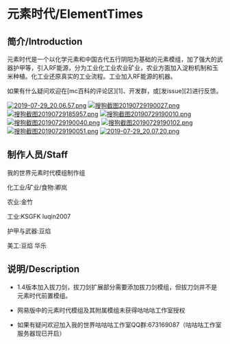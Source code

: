 # 元素时代/ElementTimes

## 简介/Introduction
元素时代是一个以化学元素和中国古代五行阴阳为基础的元素模组，加了强大的武器护甲等，引入RF能源，分为工业化工业农业矿业，农业方面加入淀粉机制和玉米种植。化工业还原真实的工业流程。工业加入RF能源的机器。

如果有什么疑问欢迎在[mc百科的评论区][1]、开发群，或[发issue][2]进行反馈。

[![2019-07-29_20.06.57.png](https://i.loli.net/2019/07/29/5d3efad63ecd373328.png)](https://i.loli.net/2019/07/29/5d3efad63ecd373328.png)
[![搜狗截图20190729190027.png](https://i.loli.net/2019/07/29/5d3efad63989c88389.png)](https://i.loli.net/2019/07/29/5d3efad63989c88389.png)
[![搜狗截图20190729185957.png](https://i.loli.net/2019/07/29/5d3efad63a04331584.png)](https://i.loli.net/2019/07/29/5d3efad63a04331584.png)
[![搜狗截图20190729190010.png](https://i.loli.net/2019/07/29/5d3efad63a5da14472.png)](https://i.loli.net/2019/07/29/5d3efad63a5da14472.png)
[![搜狗截图20190729190040.png](https://i.loli.net/2019/07/29/5d3efad63ad9e71089.png)](https://i.loli.net/2019/07/29/5d3efad63ad9e71089.png)
[![搜狗截图20190729190102.png](https://i.loli.net/2019/07/29/5d3efad63af2873074.png)](https://i.loli.net/2019/07/29/5d3efad63af2873074.png)
[![搜狗截图20190729190051.png](https://i.loli.net/2019/07/29/5d3efad63c10f13313.png)](https://i.loli.net/2019/07/29/5d3efad63c10f13313.png)
[![2019-07-29_20.07.20.png](https://i.loli.net/2019/07/29/5d3efad63ed4715678.png)](https://i.loli.net/2019/07/29/5d3efad63ed4715678.png)

## 制作人员/Staff
我的世界元素时代模组制作组

化工业/矿业/食物:卿岚

农业:金竹

工业:KSGFK luqin2007

护甲与武器:豆焰

美工:豆焰 华乐


## 说明/Description
* 1.4版本加入拔刀剑，拔刀剑扩展部分需要添加拔刀剑模组，但拔刀剑并不是元素时代前置模组。

* 网易版中的元素时代模组及其附属模组未获得咕咕咕工作室授权

* 如果有疑问欢迎加入我的世界咕咕咕工作室QQ群:673169087（咕咕咕工作室服务器现已开启）
